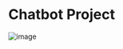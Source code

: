 # Chatbot Project

![image](https://github.com/user-attachments/assets/2079f1f3-34ce-4d3e-87b3-edfa77e28993)
